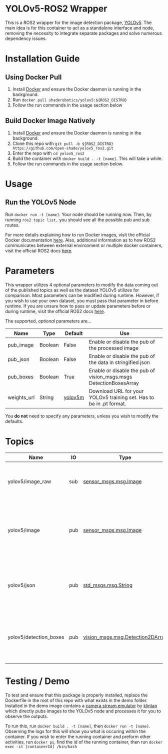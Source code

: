 # YOLOv5-ROS2 Wrapper

This is a ROS2 wrapper for the image detection package, [YOLOv5](https://github.com/ultralytics/yolov5). The main idea is for this container to act as a standalone interface and node, removing the necessity to integrate separate packages and solve numerous dependency issues.

# Installation Guide
## Using Docker Pull
1. Install [Docker](https://www.docker.com/) and ensure the Docker daemon is running in the background.
2. Run ```docker pull shaderobotics/yolov5:${ROS2_DISTRO}```
3. Follow the run commands in the usage section below

## Build Docker Image Natively
1. Install [Docker](https://www.docker.com/) and ensure the Docker daemon is running in the background.
2. Clone this repo with ```git pull -b ${ROS2_DISTRO} https://github.com/open-shade/yolov5_ros2.git```
3. Enter the repo with ```cd yolov5_ros2```
4. Build the container with ```docker build . -t [name]```. This will take a while.
5. Follow the run commands in the usage section below.

# Usage
## Run the YOLOv5 Node 
Run ```docker run -t [name]```. Your node should be running now. Then, by running ```ros2 topic list,``` you should see all the possible pub and sub routes.

For more details explaining how to run Docker images, visit the official Docker documentation [here](https://docs.docker.com/engine/reference/run/). Also, additional information as to how ROS2 communicates between external environment or multiple docker containers, visit the official ROS2 docs [here](https://docs.ros.org/en/foxy/How-To-Guides/Run-2-nodes-in-single-or-separate-docker-containers.html#). 

# Parameters
This wrapper utilizes 4 optional parameters to modify the data coming out of the published topics as well as the dataset YOLOv5 utilizes for comparison. Most parameters can be modified during runtime. However, if you wish to use your own dataset, you must pass that parameter in before runtime. If you are unsure how to pass or update parameters before or during runtime, visit the official ROS2 docs [here](https://docs.ros.org/en/foxy/Concepts/About-ROS-2-Parameters.html?highlight=parameters#setting-initial-parameter-values-when-running-a-node).

The supported, *optional* parameters are...

| Name        | Type    | Default | Use                                                                 |
|-------------|---------|---------|---------------------------------------------------------------------|
| pub_image   | Boolean | False   | Enable or disable the pub of the processed image                    |
| pub_json    | Boolean | False   | Enable or disable the pub of the data in stringified json           |
| pub_boxes   | Boolean | True    | Enable or disable the pub of vision_msgs.msgs DetectionBoxesArray   | 
| weights_url | String  | [yolov5m](https://github.com/ultralytics/yolov5/releases/download/v6.1/yolov5m.pt) | Download URL for your YOLOv5 training set. Has to be in .pt format. |   

You __do not__ need to specify any parameters, unless you wish to modify the defaults.

# Topics

| Name                   | IO  | Type                             | Use                                                               |
|------------------------|-----|----------------------------------|-------------------------------------------------------------------|
| yolov5/image_raw       | sub | [sensor_msgs.msg.Image](http://docs.ros.org/en/noetic/api/sensor_msgs/html/msg/Image.html)            | Takes the raw camera output to be processed                       |
 | yolov5/image           | pub | [sensor_msgs.msg.Image](http://docs.ros.org/en/noetic/api/sensor_msgs/html/msg/Image.html)            | Outputs the processed image with bounding boxes drawn on the image |
| yolov5/json            | pub | [std_msgs.msg.String](http://docs.ros.org/en/api/std_msgs/html/msg/String.html)              | Outputs the detected objects in a frame in stringified json format |
| yolov5/detection_boxes | pub | [vision_msgs.msg.Detection2DArray](http://docs.ros.org/en/lunar/api/vision_msgs/html/msg/Detection2DArray.html) | Outputs the detected bounding box location in a unified format    |

# Testing / Demo
To test and ensure that this package is properly installed, replace the Dockerfile in the root of this repo with what exists in the demo folder. Installed in the demo image contains a [camera stream emulator](https://github.com/klintan/ros2_video_streamer) by [klintan](https://github.com/klintan) which directly pubs images to the YOLOv5 node and processes it for you to observe the outputs.

To run this, run ```docker build . -t [name]```, then ```docker run -t [name]```. Observing the logs for this will show you what is occuring within the container. If you wish to enter the running container and preform other activities, run ```docker ps```, find the id of the running container, then run ```docker exec -it [containerId] /bin/bash```